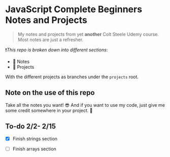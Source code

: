 # JavaScript Complete Beginners Notes and Projects

> My notes and projects from yet **another** Colt Steele Udemy course. Most notes are just a refresher.

❗️*This repo is broken down into different sections*:

- 📝 Notes
- 💼 Projects

With the different projects as branches under the `projects` root.

## Note on the use of this repo

Take all the notes you want! 😎 And if you want to use my code, just give me some credit somewhere in your project. 💯

## To-do 2/2- 2/15

- [x] Finish strings section
- [ ] Finish arrays section

